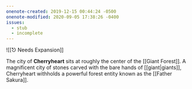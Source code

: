 ```yaml
---
onenote-created: 2019-12-15 00:44:24 -0500
onenote-modified: 2020-09-05 17:38:26 -0400
issues:
  - stub
  - incomplete
---
```

![[⎋ Needs Expansion]]

The city of **Cherryheart** sits at roughly the center of the [[Giant Forest]]. A magnificent city of stones carved with the bare hands of [[giant|giants]], Cherryheart withholds a powerful forest entity known as the [[Father Sakura]].
